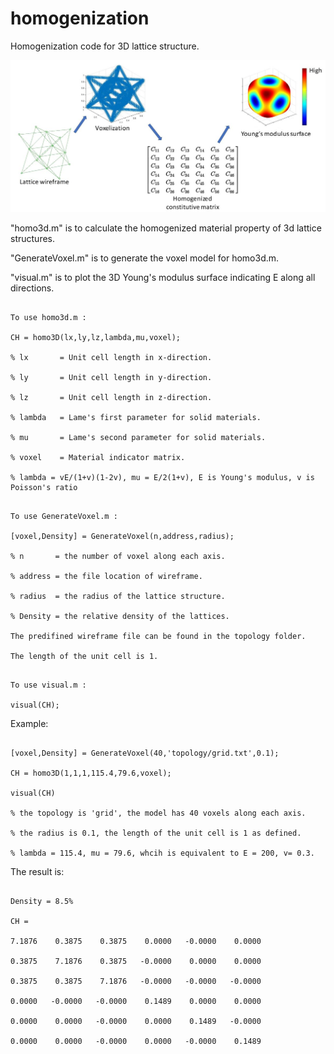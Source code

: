 # homogenization
Homogenization code for 3D lattice structure.

![alt text](https://github.com/GuoyingDong/homogenization/blob/master/image/homogenization.JPG)

"homo3d.m" is to calculate the homogenized material property of 3d lattice structures.

"GenerateVoxel.m" is to generate the voxel model for homo3d.m.

"visual.m" is to plot the 3D Young's modulus surface indicating E along all directions.

~~~~~~~~~~~~~~~~~~~~~~~~~~~~~~~~~~~~~~~~~~~~~~~~~~~~~~~~~~~~~~~~~~~

To use homo3d.m :

CH = homo3D(lx,ly,lz,lambda,mu,voxel);

% lx       = Unit cell length in x-direction.

% ly       = Unit cell length in y-direction.

% lz       = Unit cell length in z-direction.

% lambda   = Lame's first parameter for solid materials.

% mu       = Lame's second parameter for solid materials.

% voxel    = Material indicator matrix.

% lambda = vE/(1+v)(1-2v), mu = E/2(1+v), E is Young's modulus, v is Poisson's ratio

~~~~~~~~~~~~~~~~~~~~~~~~~~~~~~~~~~~~~~~~~~~~~~~~~~~~~~~~~~~~~~~~~~~~~
~~~~~~~~~~~~~~~~~~~~~~~~~~~~~~~~~~~~~~~~~~~~~~~~~~~~~~~~~~~~~~~~~~~~~

To use GenerateVoxel.m :

[voxel,Density] = GenerateVoxel(n,address,radius);

% n       = the number of voxel along each axis.

% address = the file location of wireframe.

% radius  = the radius of the lattice structure.

% Density = the relative density of the lattices.

The predifined wireframe file can be found in the topology folder.

The length of the unit cell is 1.

~~~~~~~~~~~~~~~~~~~~~~~~~~~~~~~~~~~~~~~~~~~~~~~~~~~~~~~~~~~~~~~~~~~~~~
~~~~~~~~~~~~~~~~~~~~~~~~~~~~~~~~~~~~~~~~~~~~~~~~~~~~~~~~~~~~~~~~~~~~~~

To use visual.m :

visual(CH);

~~~~~~~~~~~~~~~~~~~~~~~~~~~~~~~~~~~~~~~~~~~~~~~~~~~~~~~~~~~~~~~~~~~~~~

Example:

~~~~~~~~~~~~~~~~~~~~~~~~~~~~~~~~~~~~~~~~~~~~~~~~~~~~~~~~~~~~~~~~~~~~~~

[voxel,Density] = GenerateVoxel(40,'topology/grid.txt',0.1);

CH = homo3D(1,1,1,115.4,79.6,voxel);

visual(CH)

% the topology is 'grid', the model has 40 voxels along each axis.

% the radius is 0.1, the length of the unit cell is 1 as defined.

% lambda = 115.4, mu = 79.6, whcih is equivalent to E = 200, v= 0.3.

~~~~~~~~~~~~~~~~~~~~~~~~~~~~~~~~~~~~~~~~~~~~~~~~~~~~~~~~~~~~~~~~~~~~~~~

The result is:

~~~~~~~~~~~~~~~~~~~~~~~~~~~~~~~~~~~~~~~~~~~~~~~~~~~~~~~~~~~~~~~~~~~~~~~~

Density = 8.5%

CH =

7.1876    0.3875    0.3875    0.0000   -0.0000    0.0000

0.3875    7.1876    0.3875   -0.0000    0.0000    0.0000

0.3875    0.3875    7.1876   -0.0000   -0.0000   -0.0000

0.0000   -0.0000   -0.0000    0.1489    0.0000    0.0000

0.0000    0.0000   -0.0000    0.0000    0.1489   -0.0000

0.0000    0.0000   -0.0000    0.0000   -0.0000    0.1489
    
~~~~~~~~~~~~~~~~~~~~~~~~~~~~~~~~~~~~~~~~~~~~~~~~~~~~~~~~~~~~~~~~~~~~~~~~~~
